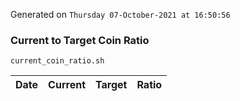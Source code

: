 Generated on `Thursday 07-October-2021 at 16:50:56`

### Current to Target Coin Ratio
`current_coin_ratio.sh`

Date|Current|Target|Ratio
---|---|---|---
